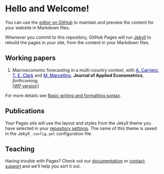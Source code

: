 # Hello and Welcome!

You can use the [editor on GitHub](https://github.com/yubai90/yubai90.github.io/edit/main/README.md) to maintain and preview the content for your website in Markdown files.

Whenever you commit to this repository, GitHub Pages will run [Jekyll](https://jekyllrb.com/) to rebuild the pages in your site, from the content in your Markdown files.

## Working papers

1.  Macroeconomic forecasting in a multi-country context, with <a href="https://www.qmul.ac.uk/sef/staff/andreacarriero.html/" style="color: darkblue"> A. Carriero</a>, <a href="https://www.clevelandfed.org/our-research/economists/todd-e-clark.aspx" style="color: darkblue"> T. E. Clark</a> and <a href="https://didattica.unibocconi.eu/mypage/index.php?IdUte=49257&cognome=MARCELLINO&nome=MASSIMILIANO&urlBackMy=" style="color: darkblue"> M. Marcellino</a>.  <b> Journal of Applied Econometrics</b>, *forthcoming*.
   </a> </br>
 <a href="papers/WP2202.pdf"> [WP version] </a>

For more details see [Basic writing and formatting syntax](https://docs.github.com/en/github/writing-on-github/getting-started-with-writing-and-formatting-on-github/basic-writing-and-formatting-syntax).

## Publications

Your Pages site will use the layout and styles from the Jekyll theme you have selected in your [repository settings](https://github.com/yubai90/yubai90.github.io/settings/pages). The name of this theme is saved in the Jekyll `_config.yml` configuration file.

## Teaching

Having trouble with Pages? Check out our [documentation](https://docs.github.com/categories/github-pages-basics/) or [contact support](https://support.github.com/contact) and we’ll help you sort it out.

